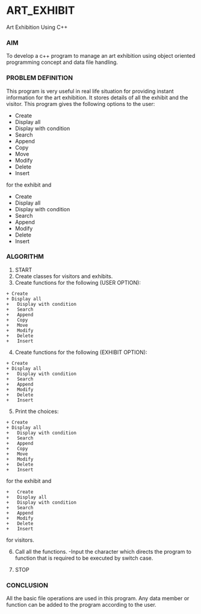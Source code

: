 # ART_EXHIBIT
Art Exhibition Using C++

### AIM

To develop a c++ program to manage an art exhibition using object oriented programming concept and data file handling.

### PROBLEM DEFINITION

This program is very useful in real life situation for providing instant information for the art exhibition. It stores details of all the exhibit and the visitor.
This program gives the following options to the user:
+ Create 
+ Display all
+	Display with condition
+	Search
+	Append
+	Copy
+	Move
+	Modify
+	Delete
+	Insert

for the exhibit and
+	Create
+	Display all
+	Display with condition
+	Search
+	Append
+	Modify
+	Delete
+	Insert

### ALGORITHM

1. START
2. Create classes for visitors and exhibits.
3. Create functions for the following (USER OPTION):
```
+ Create 
+ Display all
+	Display with condition
+	Search
+	Append
+	Copy
+	Move
+	Modify
+	Delete
+	Insert
```
4. Create functions for the following (EXHIBIT OPTION):
```
+ Create 
+ Display all
+	Display with condition
+	Search
+	Append
+	Modify
+	Delete
+	Insert
```

5. Print the choices:
```
+ Create 
+ Display all
+	Display with condition
+	Search
+	Append
+	Copy
+	Move
+	Modify
+	Delete
+	Insert
```
for the exhibit 
and
```
+	Create
+	Display all
+	Display with condition
+	Search
+	Append
+	Modify
+	Delete
+	Insert
```
for visitors. 

6. Call all the functions.
-Input the character which directs the program to function that is required to be executed by switch case.

7. STOP

### CONCLUSION

All the basic file operations are used in this program. Any data member or function can be added to the program according to the user.


